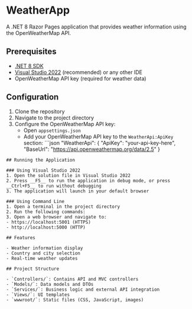 # WeatherApp

A .NET 8 Razor Pages application that provides weather information using the OpenWeatherMap API.

## Prerequisites

- [.NET 8 SDK](https://dotnet.microsoft.com/download/dotnet/8.0)
- [Visual Studio 2022](https://visualstudio.microsoft.com/vs/) (recommended) or any other IDE
- OpenWeatherMap API key (required for weather data)

## Configuration

1. Clone the repository
2. Navigate to the project directory
3. Configure the OpenWeatherMap API key:
   - Open `appsettings.json`
   - Add your OpenWeatherMap API key to the `WeatherApi:ApiKey` section: ```json
 "WeatherApi": {
       "ApiKey": "your-api-key-here",
       "BaseUrl": "https://api.openweathermap.org/data/2.5"
     }
 ```
## Running the Application

### Using Visual Studio 2022
1. Open the solution file in Visual Studio 2022
2. Press __F5__ to run the application in debug mode, or press __Ctrl+F5__ to run without debugging
3. The application will launch in your default browser

### Using Command Line
1. Open a terminal in the project directory
2. Run the following commands:
3. Open a web browser and navigate to:
- https://localhost:5001 (HTTPS)
- http://localhost:5000 (HTTP)

## Features

- Weather information display
- Country and city selection
- Real-time weather updates

## Project Structure

- `Controllers/`: Contains API and MVC controllers
- `Models/`: Data models and DTOs
- `Services/`: Business logic and external API integration
- `Views/`: UI templates
- `wwwroot/`: Static files (CSS, JavaScript, images)
